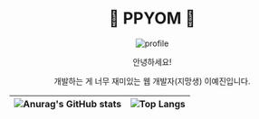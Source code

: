 <div align="center">
  
# 🌟 PPYOM 🌟

<!-- [![Hits](https://hits.seeyoufarm.com/api/count/incr/badge.svg?url=https%3A%2F%2Fgithub.com%2Fppyom&count_bg=%23EBD19D&title_bg=%235b5856&icon=&icon_color=%23FFFFFF&title=✨&edge_flat=false)](https://hits.seeyoufarm.com) -->
  
![profile](https://avatars.githubusercontent.com/u/146629880?v=4&s=350)

안녕하세요!

개발하는 게 너무 재미있는 웹 개발자(지망생) 이예진입니다.

<!-- 정보 -->

| ![Anurag's GitHub stats](https://github-readme-stats.vercel.app/api?username=ppyom&show_icons=true&title_color=ccb17b&text_color=21201f&icon_color=3f97af&border_color=eae7dc&bg_color=f9f8f5) | ![Top Langs](https://github-readme-stats.vercel.app/api/top-langs/?username=ppyom&layout=compact&title_color=ccb17b&text_color=21201f&icon_color=3f97af&border_color=eae7dc&bg_color=f9f8f5) |
|--|--|

</div>

<!--
**ppyom/ppyom** is a ✨ _special_ ✨ repository because its `README.md` (this file) appears on your GitHub profile.

Here are some ideas to get you started:

- 🔭 I’m currently working on ...
- 🌱 I’m currently learning ...
- 👯 I’m looking to collaborate on ...
- 🤔 I’m looking for help with ...
- 💬 Ask me about ...
- 📫 How to reach me: ...
- 😄 Pronouns: ...
- ⚡ Fun fact: ...


## ✨

### Front-End

![HTML](https://img.shields.io/badge/HTML5-ffffff?style=flat-square&logo=HTML5&logoColor=ffffff&labelColor=E34C26&color=E34C26)
![CSS](https://img.shields.io/badge/CSS3-ffffff?style=flat-square&logo=CSS3&logoColor=ffffff&labelColor=2965f1&color=2965f1)
![JavaScript](https://img.shields.io/badge/JavaScript-ffffff?style=flat-square&logo=JavaScript&logoColor=323330&labelColor=f0db4f&color=f0db4f)

![React](https://img.shields.io/badge/React-ffffff?style=flat-square&logo=react&logoColor=ffffff&labelColor=61dafb&color=61dafb)
![TypeScript](https://img.shields.io/badge/TypeScript-ffffff?style=flat-square&logo=typescript&logoColor=ffffff&labelColor=3178c6&color=3178c6)

### Back-End

![Spring](https://img.shields.io/badge/Spring-ffffff?style=flat-square&logo=spring&logoColor=ffffff&labelColor=6db33f&color=6db33f)
![Nodejs](https://img.shields.io/badge/Node.js-ffffff?style=flat-square&logo=Node.js&logoColor=ffffff&labelColor=3c873a&color=3c873a)
![Express](https://img.shields.io/badge/Express-ffffff?style=flat-square&logo=Express&logoColor=ffffff&labelColor=000000&color=000000)

### DataBase

![Oracle](https://img.shields.io/badge/Oracle-ffffffff?style=flat-square&logo=oracle&logoColor=fffffff&labelColor=F80000&color=F80000)
![PostgreSQL](https://img.shields.io/badge/PostgreSQL-ffffffff?style=flat-square&logo=postgresql&logoColor=fffffff&labelColor=4169E1&color=4169E1)

---

## ❓ PPYOM은 뭔가요? 무슨 뜻인가요?

개발자분들이 대부분 닉네임 하나씩 갖고 계신 것을 보고 슬쩍 만들어본 제 닉네임입니다!☺️

귀여운 것을 굉장히 좋아하는 저는 닉네임도 (1) 귀여운 한글 닉네임으로 정하고 싶었고, (2) 흔하지 않으며 (3) 한 글자 또는 두 글자로 정하고 싶었습니다.

그래서 며칠 동안 `귀엽고 흔하지 않은 1~2글자 닉네임`을 고민하던 중 뜬금없이 전화를 끊을 때 "뿅!" 하는 게 생각났고, '"뿅"은 흔하니까 "뿀"은 어떨까?'라는 생각으로 정하게 된 닉네임입니다.

의미가 있진 않고 그냥 단순히 귀엽고 단순해 보여서 결정한 닉네임입니다!🥰

## ✨ SKILLS

제가 다뤄본 기술들입니다.

대부분이 아직 부족하다고 생각하며, 프론트엔드 기술은 현재 배우고 있습니다. (2024.07.15 ~ 2024.12.13)

### JavaScript & TypeScript
- JavaScript ES6 문법을 사용합니다.
- 비동기 처리를 어떻게 하면 좋을지 고민합니다. ([bookbook - 조금 오래 고민해 본 로딩 컴포넌트](https://radical-devourer-8fb.notion.site/BookBook-bc214ebccb674803a5eb7f69ff3b7120?pvs=97#8ad5c2ccbfe54b58a7c270ec9ebd6738))
- 아직은 TypeScript보다 JavaScript가 조금 더 익숙하지만, TypeScript를 사용해 보려고 노력하고 있습니다.

### ReactJS
- 구글링해서 어느 정도 만들 수는 있지만, 아직 많이 부족하다고 생각합니다.
- 주로 함수형 컴포넌트 문법을 사용합니다.
- 전역 상태관리는 익숙하지 않지만 주로 ContextAPI나 Recoil을 사용합니다.

### HTML & CSS
- 시멘틱 태그를 사용하려고 노력합니다.
- 최신 CSS 문법을 사용할 수 있습니다.

<details>

<summary>
  
### ETC

</summary>

#### Git & GitHub
- 주로 Git을 사용해 프로젝트의 버전을 관리합니다.
- 오랜 기간 혼자서 개발했기 때문에 명령어를 대충 `commit`, `push` 정도만 알았었는데 최근에 다른 사람들과 협업을 위해 열심히 공부하고 있습니다.
- GitHub의 다양한 기능은 익숙하지 않아 차근차근히 해보려고 노력 중입니다.

#### Figma
- 디자이너와 협업 시 어떻게 만들어졌는지 알면 좋을 것 같아 개인 프로젝트에서 아주 간단한 시안을 만들어봤습니다. (링크는 나중에..!)
- 만들어진 시안을 보고 완벽하진 않지만 비슷하게 만들 수 있습니다.

#### NodeJS & Express
- Express를 사용한 간단한 API 서버를 만들 수 있습니다.

#### DataBase
- 기본적인 CRUD 작업을 할 수 있습니다.
- PostgreSQL, MySQL, Oracle을 사용해봤습니다.

</details>


-->
